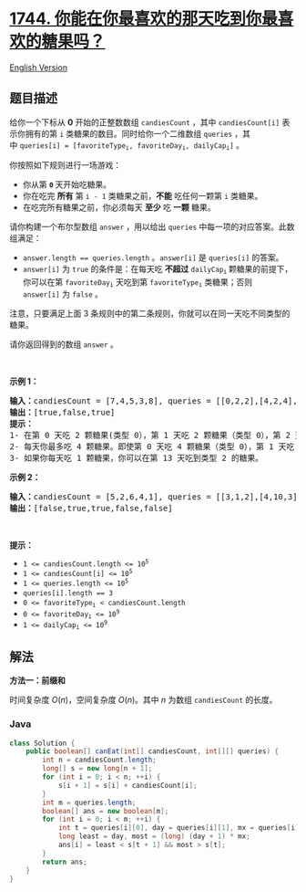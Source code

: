 # [1744. 你能在你最喜欢的那天吃到你最喜欢的糖果吗？](https://leetcode.cn/problems/can-you-eat-your-favorite-candy-on-your-favorite-day)

[English Version](/solution/1700-1799/1744.Can%20You%20Eat%20Your%20Favorite%20Candy%20on%20Your%20Favorite%20Day/README_EN.md)

## 题目描述

<p>给你一个下标从 <strong>0</strong> 开始的正整数数组 <code>candiesCount</code> ，其中 <code>candiesCount[i]</code> 表示你拥有的第 <code>i</code> 类糖果的数目。同时给你一个二维数组 <code>queries</code> ，其中 <code>queries[i] = [favoriteType<sub>i</sub>, favoriteDay<sub>i</sub>, dailyCap<sub>i</sub>]</code> 。</p>

<p>你按照如下规则进行一场游戏：</p>

<ul>
	<li>你从第 <code><strong>0</strong></code><strong> </strong>天开始吃糖果。</li>
	<li>你在吃完 <strong>所有</strong> 第 <code>i - 1</code> 类糖果之前，<strong>不能</strong> 吃任何一颗第 <code>i</code> 类糖果。</li>
	<li>在吃完所有糖果之前，你必须每天 <strong>至少</strong> 吃 <strong>一颗</strong> 糖果。</li>
</ul>

<p>请你构建一个布尔型数组 <code>answer</code> ，用以给出 <code>queries</code> 中每一项的对应答案。此数组满足：</p>

<ul>
	<li><code>answer.length == queries.length</code> 。<code>answer[i]</code> 是 <code>queries[i]</code> 的答案。</li>
	<li><code>answer[i]</code> 为 <code>true</code> 的条件是：在每天吃 <strong>不超过</strong> <code>dailyCap<sub>i</sub></code><sub> </sub>颗糖果的前提下，你可以在第 <code>favoriteDay<sub>i</sub></code> 天吃到第 <code>favoriteType<sub>i</sub></code> 类糖果；否则 <code>answer[i]</code> 为 <code>false</code> 。</li>
</ul>

<p>注意，只要满足上面 3 条规则中的第二条规则，你就可以在同一天吃不同类型的糖果。</p>

<p>请你返回得到的数组<em> </em><code>answer</code> 。</p>

<p> </p>

<p><strong>示例 1：</strong></p>

<pre>
<b>输入：</b>candiesCount = [7,4,5,3,8], queries = [[0,2,2],[4,2,4],[2,13,1000000000]]
<b>输出：</b>[true,false,true]
<strong>提示：</strong>
1- 在第 0 天吃 2 颗糖果(类型 0），第 1 天吃 2 颗糖果（类型 0），第 2 天你可以吃到类型 0 的糖果。
2- 每天你最多吃 4 颗糖果。即使第 0 天吃 4 颗糖果（类型 0），第 1 天吃 4 颗糖果（类型 0 和类型 1），你也没办法在第 2 天吃到类型 4 的糖果。换言之，你没法在每天吃 4 颗糖果的限制下在第 2 天吃到第 4 类糖果。
3- 如果你每天吃 1 颗糖果，你可以在第 13 天吃到类型 2 的糖果。
</pre>

<p><strong>示例 2：</strong></p>

<pre>
<b>输入：</b>candiesCount = [5,2,6,4,1], queries = [[3,1,2],[4,10,3],[3,10,100],[4,100,30],[1,3,1]]
<b>输出：</b>[false,true,true,false,false]
</pre>

<p> </p>

<p><strong>提示：</strong></p>

<ul>
	<li><code>1 <= candiesCount.length <= 10<sup>5</sup></code></li>
	<li><code>1 <= candiesCount[i] <= 10<sup>5</sup></code></li>
	<li><code>1 <= queries.length <= 10<sup>5</sup></code></li>
	<li><code>queries[i].length == 3</code></li>
	<li><code>0 <= favoriteType<sub>i</sub> < candiesCount.length</code></li>
	<li><code>0 <= favoriteDay<sub>i</sub> <= 10<sup>9</sup></code></li>
	<li><code>1 <= dailyCap<sub>i</sub> <= 10<sup>9</sup></code></li>
</ul>

## 解法

**方法一：前缀和**

时间复杂度 $O(n)$，空间复杂度 $O(n)$。其中 $n$ 为数组 `candiesCount` 的长度。

### **Java**

```java
class Solution {
    public boolean[] canEat(int[] candiesCount, int[][] queries) {
        int n = candiesCount.length;
        long[] s = new long[n + 1];
        for (int i = 0; i < n; ++i) {
            s[i + 1] = s[i] + candiesCount[i];
        }
        int m = queries.length;
        boolean[] ans = new boolean[m];
        for (int i = 0; i < m; ++i) {
            int t = queries[i][0], day = queries[i][1], mx = queries[i][2];
            long least = day, most = (long) (day + 1) * mx;
            ans[i] = least < s[t + 1] && most > s[t];
        }
        return ans;
    }
}
```
